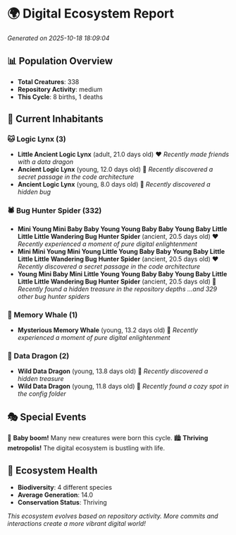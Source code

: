 # 🌍 Digital Ecosystem Report
*Generated on 2025-10-18 18:09:04*

## 📊 Population Overview
- **Total Creatures**: 338
- **Repository Activity**: medium
- **This Cycle**: 8 births, 1 deaths

## 👥 Current Inhabitants

### 🐱 Logic Lynx (3)
- **Little Ancient Logic Lynx** (adult, 21.0 days old) ❤️
  *Recently made friends with a data dragon*
- **Ancient Logic Lynx** (young, 12.0 days old) 💚
  *Recently discovered a secret passage in the code architecture*
- **Ancient Logic Lynx** (young, 8.0 days old) 💚
  *Recently discovered a hidden bug*

### 🕷️ Bug Hunter Spider (332)
- **Mini Young Mini Baby Baby Young Young Baby Baby Young Baby Little Little Little Wandering Bug Hunter Spider** (ancient, 20.5 days old) ❤️
  *Recently experienced a moment of pure digital enlightenment*
- **Mini Mini Young Mini Young Little Young Baby Baby Young Baby Little Little Little Wandering Bug Hunter Spider** (ancient, 20.5 days old) ❤️
  *Recently discovered a secret passage in the code architecture*
- **Young Mini Baby Mini Little Young Young Baby Baby Young Baby Little Little Little Wandering Bug Hunter Spider** (ancient, 20.5 days old) 💛
  *Recently found a hidden treasure in the repository depths*
  *...and 329 other bug hunter spiders*

### 🐋 Memory Whale (1)
- **Mysterious Memory Whale** (young, 13.2 days old) 💚
  *Recently experienced a moment of pure digital enlightenment*

### 🐉 Data Dragon (2)
- **Wild Data Dragon** (young, 13.8 days old) 💚
  *Recently discovered a hidden treasure*
- **Wild Data Dragon** (young, 11.8 days old) 💚
  *Recently found a cozy spot in the config folder*

## 🎭 Special Events

🎉 **Baby boom!** Many new creatures were born this cycle.
🏙️ **Thriving metropolis!** The digital ecosystem is bustling with life.

## 🔬 Ecosystem Health
- **Biodiversity**: 4 different species
- **Average Generation**: 14.0
- **Conservation Status**: Thriving

*This ecosystem evolves based on repository activity. More commits and interactions create a more vibrant digital world!*